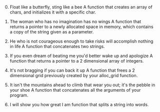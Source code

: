 0. Float like a butterfly, sting like a bee
A function that creates an array of chars, and initializes it with a specific char.

1. The woman who has no imagination has no wings
A function that returns a pointer to a newly allocated space in memory, which contains a copy of the string given as a parameter.

2. He who is not courageous enough to take risks will accomplish nothing in life
A function that concatenates two strings.

3. If you even dream of beating me you'd better wake up and apologize
A function that returns a pointer to a 2 dimensional array of integers.

4. It's not bragging if you can back it up
A function that frees a 2 dimensional grid previously created by your alloc_grid function.

5. It isn't the mountains ahead to climb that wear you out; it's the pebble in your shoe
A function that concatenates all the arguments of your program.

6. I will show you how great I am
function that splits a string into words.

